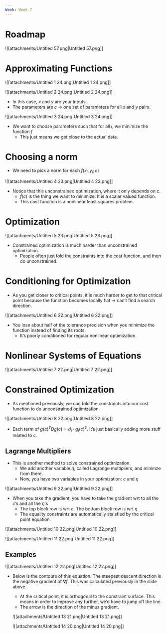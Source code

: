 ```yaml
---
Week: Week 7
---
```

# Roadmap

![[attachments/Untitled 57.png|Untitled 57.png]]

# Approximating Functions

![[attachments/Untitled 1 24.png|Untitled 1 24.png]]

![[attachments/Untitled 2 24.png|Untitled 2 24.png]]

- In this case, $x$﻿ and $y$﻿ are your inputs.
- The parameters are $c$﻿ → one set of parameters for all $x$﻿ and $y$﻿ pairs.

![[attachments/Untitled 3 24.png|Untitled 3 24.png]]

- We want to choose parameters such that for all $i$﻿, we minimize the function $f$﻿
    - This just means we get close to the actual data.

# Choosing a norm

- We need to pick a norm for each $f(x_i, y_i; c)$﻿

![[attachments/Untitled 4 23.png|Untitled 4 23.png]]

- Notice that this unconstrained optimization, where it only depends on $c$﻿.
    - $\hat{f}(c)$﻿ is the thing we want to minimize. It is a scalar valued function.
    - This cost function is a nonlinear least squares problem.

# Optimization

![[attachments/Untitled 5 23.png|Untitled 5 23.png]]

- Constrained optimization is much harder than unconstrained optimization.
    - People often just fold the constraints into the cost function, and then do unconstrained.

# Conditioning for Optimization

- As you get closer to critical points, it is much harder to get to that critical point because the function becomes locally flat → can’t find a search direction.

![[attachments/Untitled 6 22.png|Untitled 6 22.png]]

- You lose about half of the tolerance precision when you minimize the function instead of finding its roots.
    - It’s poorly conditioned for regular nonlinear optimization.

# Nonlinear Systems of Equations

![[attachments/Untitled 7 22.png|Untitled 7 22.png]]

# Constrained Optimization

- As mentioned previously, we can fold the constraints into our cost function to do unconstrained optimization.

![[attachments/Untitled 8 22.png|Untitled 8 22.png]]

- Each term of $g(c)^T D g(c) = d_i \cdot g_i(c)^2$﻿. It’s just basically adding more stuff related to $c$﻿.

## Lagrange Multipliers

- This is another method to solve constrained optimization.
    - We add another variable $\eta$﻿, called Lagrange multipliers, and minimze from there.
    - Now, you have two variables in your optimization: $c$﻿ and $\eta$﻿

![[attachments/Untitled 9 22.png|Untitled 9 22.png]]

- When you take the gradient, you have to take the gradient wrt to all the $c$﻿’s and all the $\eta$﻿’s
    - The top block row is wrt $c$﻿. The bottom block row is wrt $\eta$﻿
    - The equality constraints are automatically staisfied by the critical point equation.

![[attachments/Untitled 10 22.png|Untitled 10 22.png]]

![[attachments/Untitled 11 22.png|Untitled 11 22.png]]

## Examples

![[attachments/Untitled 12 22.png|Untitled 12 22.png]]

- Below is the contours of this equation. The steepest descent direction is the negative gradient of $\nabla \hat{f}$﻿. This was calculated previously in the slide above.
    
    - At the critical point, it is orthogonal to the constraint surface. This means in order to improve any further, we’d have to jump off the line.
    - The arrow is the direction of the minus gradient.
    
    ![[attachments/Untitled 13 21.png|Untitled 13 21.png]]
    
    ![[attachments/Untitled 14 20.png|Untitled 14 20.png]]